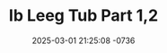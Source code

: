---
layout: movie-video-data
date: 2025-03-01 21:25:08 -0736
categories: movie front

# Site Attributes
title: "Ib Leeg Tub Part 1,2"
permalink: "/movie/Ib_Leeg_Tub_Part_1,2"

# Movie Attributes
synopsis: "Ib leeg tub yog ib zaj movie ua txog peb hmoob lub neej niam no ua tau tu siab thiab lom zem kawg nkaus."
producer: "Xavier Enterprise"
director: ""
writer: ""
video_link: "https://youtu.be/t769MDVBiRw?si=g6Xu1R3XPPtbB9KP"
genre: "Comedy"
year: "2008"
release_type: "DVD"
storage: "Center for Hmong Studies"
thumbnail: "/assets/images/movie_thumbnails/Ib Leeg Tub Part 1,2.jpeg"
publishing_company: "Xavier Enterprise"

# Sequels + Parts
base_movie: ""
total_parts: 0
sequel: ""

# Movie Cast
cast:
- name: "Xab Thoj"
- name: "Hnub Lis"
- name: "Favmaiv Her"
- name: "Ntxawm Lauj"
- name: "Liag Yaj"
- name: "Npis Yaj"
- name: "Malu Boixy Paolino Caroca"
- name: "Niamntsuablauj Yaj"
---